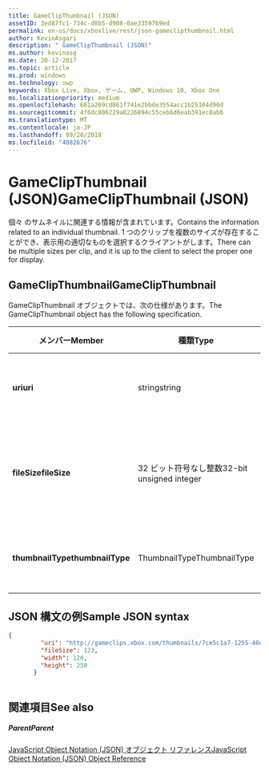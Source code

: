 ```yaml
---
title: GameClipThumbnail (JSON)
assetID: 3ed87fc1-734c-d8b5-d908-0ae3359769ed
permalink: en-us/docs/xboxlive/rest/json-gameclipthumbnail.html
author: KevinAsgari
description: " GameClipThumbnail (JSON)"
ms.author: kevinasg
ms.date: 20-12-2017
ms.topic: article
ms.prod: windows
ms.technology: uwp
keywords: Xbox Live, Xbox, ゲーム, UWP, Windows 10, Xbox One
ms.localizationpriority: medium
ms.openlocfilehash: 681a269cd861f741e2bbde3554acc1b25104d90d
ms.sourcegitcommit: 4f6dc806229a8226894c55ceb6d6eab391ec8ab6
ms.translationtype: MT
ms.contentlocale: ja-JP
ms.lasthandoff: 09/20/2018
ms.locfileid: "4082676"
---
```

# <a name="gameclipthumbnail-json"></a><span data-ttu-id="23211-104">GameClipThumbnail (JSON)</span><span class="sxs-lookup"><span data-stu-id="23211-104">GameClipThumbnail (JSON)</span></span>
<span data-ttu-id="23211-105">個々 のサムネイルに関連する情報が含まれています。</span><span class="sxs-lookup"><span data-stu-id="23211-105">Contains the information related to an individual thumbnail.</span></span> <span data-ttu-id="23211-106">1 つのクリップを複数のサイズが存在することができ、表示用の適切なものを選択するクライアントがします。</span><span class="sxs-lookup"><span data-stu-id="23211-106">There can be multiple sizes per clip, and it is up to the client to select the proper one for display.</span></span> 
<a id="ID4EN"></a>

 
## <a name="gameclipthumbnail"></a><span data-ttu-id="23211-107">GameClipThumbnail</span><span class="sxs-lookup"><span data-stu-id="23211-107">GameClipThumbnail</span></span>
 
<span data-ttu-id="23211-108">GameClipThumbnail オブジェクトでは、次の仕様があります。</span><span class="sxs-lookup"><span data-stu-id="23211-108">The GameClipThumbnail object has the following specification.</span></span>
 
| <span data-ttu-id="23211-109">メンバー</span><span class="sxs-lookup"><span data-stu-id="23211-109">Member</span></span>| <span data-ttu-id="23211-110">種類</span><span class="sxs-lookup"><span data-stu-id="23211-110">Type</span></span>| <span data-ttu-id="23211-111">説明</span><span class="sxs-lookup"><span data-stu-id="23211-111">Description</span></span>| 
| --- | --- | --- | 
| <b><span data-ttu-id="23211-112">uri</span><span class="sxs-lookup"><span data-stu-id="23211-112">uri</span></span></b>| <span data-ttu-id="23211-113">string</span><span class="sxs-lookup"><span data-stu-id="23211-113">string</span></span>| <span data-ttu-id="23211-114">サムネイル画像の URI。</span><span class="sxs-lookup"><span data-stu-id="23211-114">The URI for the thumbnail image.</span></span>| 
| <b><span data-ttu-id="23211-115">fileSize</span><span class="sxs-lookup"><span data-stu-id="23211-115">fileSize</span></span></b>| <span data-ttu-id="23211-116">32 ビット符号なし整数</span><span class="sxs-lookup"><span data-stu-id="23211-116">32-bit unsigned integer</span></span>| <span data-ttu-id="23211-117">サムネイル画像のファイルの合計サイズ。</span><span class="sxs-lookup"><span data-stu-id="23211-117">The total file size of the thumbnail image.</span></span>| 
| <b><span data-ttu-id="23211-118">thumbnailType</span><span class="sxs-lookup"><span data-stu-id="23211-118">thumbnailType</span></span></b>| <span data-ttu-id="23211-119">ThumbnailType</span><span class="sxs-lookup"><span data-stu-id="23211-119">ThumbnailType</span></span>| <span data-ttu-id="23211-120">サムネイル画像の種類です。</span><span class="sxs-lookup"><span data-stu-id="23211-120">The type of thumbnail image.</span></span>| 
  
<a id="ID4EAC"></a>

 
## <a name="sample-json-syntax"></a><span data-ttu-id="23211-121">JSON 構文の例</span><span class="sxs-lookup"><span data-stu-id="23211-121">Sample JSON syntax</span></span>
 

```json
{
         "uri": "http://gameclips.xbox.com/thumbnails/7ce5c1a7-1255-46d3-a90e-34a0e2dfab06/small.jpg",
         "fileSize": 123,
         "width": 120,
         "height": 250
       }
    
```

  
<a id="ID4EJC"></a>

 
## <a name="see-also"></a><span data-ttu-id="23211-122">関連項目</span><span class="sxs-lookup"><span data-stu-id="23211-122">See also</span></span>
 
<a id="ID4ELC"></a>

 
##### <a name="parent"></a><span data-ttu-id="23211-123">Parent</span><span class="sxs-lookup"><span data-stu-id="23211-123">Parent</span></span> 

[<span data-ttu-id="23211-124">JavaScript Object Notation (JSON) オブジェクト リファレンス</span><span class="sxs-lookup"><span data-stu-id="23211-124">JavaScript Object Notation (JSON) Object Reference</span></span>](atoc-xboxlivews-reference-json.md)

   